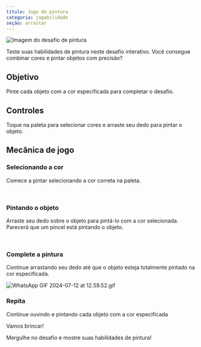 ```yaml
---
título: Jogo de pintura
categoria: jogabilidade
seção: arrastar
---
```

![Imagem do desafio de pintura](https://help.Studycat.com/hc/article_attachments/34823177517721)

Teste suas habilidades de pintura neste desafio interativo. Você consegue combinar cores e pintar objetos com precisão?

## Objetivo

Pinte cada objeto com a cor especificada para completar o desafio.

## Controles

Toque na paleta para selecionar cores e arraste seu dedo para pintar o objeto.

## Mecânica de jogo

### Selecionando a cor

Comece a pintar selecionando a cor correta na paleta.

 

### Pintando o objeto

Arraste seu dedo sobre o objeto para pintá-lo com a cor selecionada. Parecerá que um pincel está pintando o objeto.

 

### Complete a pintura

Continue arrastando seu dedo até que o objeto esteja totalmente pintado na cor especificada.

![WhatsApp GIF 2024-07-12 at 12.59.52.gif](https://help.Studycat.com/hc/article_attachments/34967665665945)

### Repita

Continue ouvindo e pintando cada objeto com a cor especificada

Vamos brincar!

Mergulhe no desafio e mostre suas habilidades de pintura!
